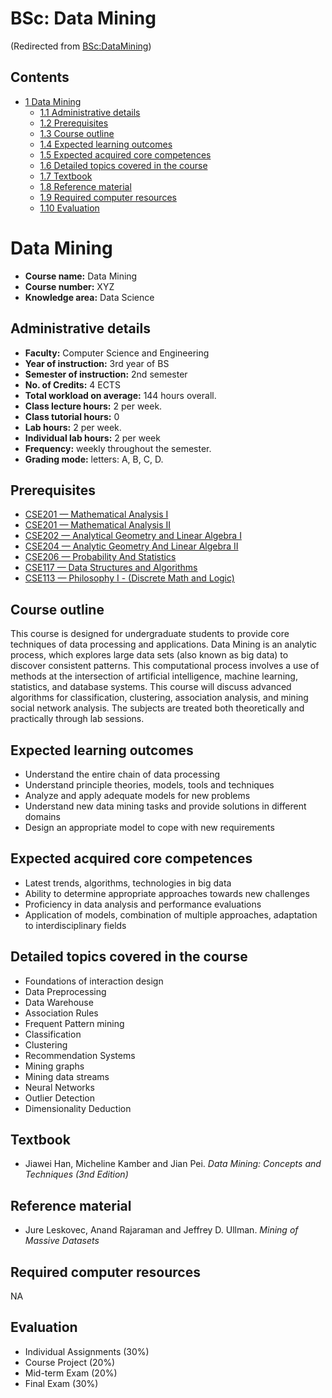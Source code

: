 






BSc: Data Mining
================



(Redirected from [BSc:DataMining](/index.php?title=BSc:DataMining&redirect=no "BSc:DataMining"))


Contents
--------


* [1 Data Mining](#Data_Mining)
	+ [1.1 Administrative details](#Administrative_details)
	+ [1.2 Prerequisites](#Prerequisites)
	+ [1.3 Course outline](#Course_outline)
	+ [1.4 Expected learning outcomes](#Expected_learning_outcomes)
	+ [1.5 Expected acquired core competences](#Expected_acquired_core_competences)
	+ [1.6 Detailed topics covered in the course](#Detailed_topics_covered_in_the_course)
	+ [1.7 Textbook](#Textbook)
	+ [1.8 Reference material](#Reference_material)
	+ [1.9 Required computer resources](#Required_computer_resources)
	+ [1.10 Evaluation](#Evaluation)



Data Mining
===========


* **Course name:** Data Mining
* **Course number:** XYZ
* **Knowledge area:** Data Science


Administrative details
----------------------


* **Faculty:** Computer Science and Engineering
* **Year of instruction:** 3rd year of BS
* **Semester of instruction:** 2nd semester
* **No. of Credits:** 4 ECTS
* **Total workload on average:** 144 hours overall.
* **Class lecture hours:** 2 per week.
* **Class tutorial hours:** 0
* **Lab hours:** 2 per week.
* **Individual lab hours:** 2 per week
* **Frequency:** weekly throughout the semester.
* **Grading mode:** letters: A, B, C, D.


Prerequisites
-------------


* [CSE201 — Mathematical Analysis I](https://eduwiki.innopolis.university/index.php/BSc:_Mathematical_Analysis_I)
* [CSE201 — Mathematical Analysis II](https://eduwiki.innopolis.university/index.php/BSc:_Mathematical_Analysis_II)
* [CSE202 — Analytical Geometry and Linear Algebra I](https://eduwiki.innopolis.university/index.php/BSc:_Analytic_Geometry_And_Linear_Algebra_I)
* [CSE204 — Analytic Geometry And Linear Algebra II](https://eduwiki.innopolis.university/index.php/BSc:_Analytic_Geometry_And_Linear_Algebra_II)
* [CSE206 — Probability And Statistics](https://eduwiki.innopolis.university/index.php/BSc:_Probability_And_Statistics)
* [CSE117 — Data Structures and Algorithms](https://eduwiki.innopolis.university/index.php/BSc:_Data_Structures_Algorithms)
* [CSE113 — Philosophy I - (Discrete Math and Logic)](https://eduwiki.innopolis.university/index.php/BSc:Logic_and_Discrete_Mathematics)


Course outline
--------------


This course is designed for undergraduate students to provide core techniques of data processing and applications. Data Mining is an analytic process, which explores large data sets (also known as big data) to discover consistent patterns. This computational process involves a use of methods at the intersection of artificial intelligence, machine learning, statistics, and database systems. This course will discuss advanced algorithms for classification, clustering, association analysis, and mining social network analysis. The subjects are treated both theoretically and practically through lab sessions.



Expected learning outcomes
--------------------------


* Understand the entire chain of data processing
* Understand principle theories, models, tools and techniques
* Analyze and apply adequate models for new problems
* Understand new data mining tasks and provide solutions in different domains
* Design an appropriate model to cope with new requirements


Expected acquired core competences
----------------------------------


* Latest trends, algorithms, technologies in big data
* Ability to determine appropriate approaches towards new challenges
* Proficiency in data analysis and performance evaluations
* Application of models, combination of multiple approaches, adaptation to interdisciplinary fields


Detailed topics covered in the course
-------------------------------------


* Foundations of interaction design
* Data Preprocessing
* Data Warehouse
* Association Rules
* Frequent Pattern mining
* Classification
* Clustering
* Recommendation Systems
* Mining graphs
* Mining data streams
* Neural Networks
* Outlier Detection
* Dimensionality Deduction


Textbook
--------


* Jiawei Han, Micheline Kamber and Jian Pei. *Data Mining: Concepts and Techniques (3nd Edition)*


Reference material
------------------


* Jure Leskovec, Anand Rajaraman and Jeffrey D. Ullman. *Mining of Massive Datasets*


Required computer resources
---------------------------


NA



Evaluation
----------


* Individual Assignments (30%)
* Course Project (20%)
* Mid-term Exam (20%)
* Final Exam (30%)










